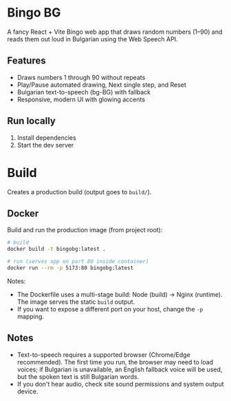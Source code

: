 # Bingo BG

A fancy React + Vite Bingo web app that draws random numbers (1–90) and reads them out loud in Bulgarian using the Web Speech API.

## Features

- Draws numbers 1 through 90 without repeats
- Play/Pause automated drawing, Next single step, and Reset
- Bulgarian text-to-speech (bg-BG) with fallback
- Responsive, modern UI with glowing accents

## Run locally

1. Install dependencies
2. Start the dev server

# Build

Creates a production build (output goes to `build/`).

## Docker

Build and run the production image (from project root):

```bash
# build
docker build -t bingobg:latest .

# run (serves app on port 80 inside container)
docker run --rm -p 5173:80 bingobg:latest
```

Notes:
- The Dockerfile uses a multi-stage build: Node (build) → Nginx (runtime). The image serves the static `build` output.
- If you want to expose a different port on your host, change the `-p` mapping.

## Notes

- Text-to-speech requires a supported browser (Chrome/Edge recommended). The first time you run, the browser may need to load voices; if Bulgarian is unavailable, an English fallback voice will be used, but the spoken text is still Bulgarian words.
- If you don't hear audio, check site sound permissions and system output device.

